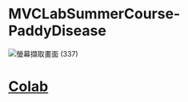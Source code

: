 # MVCLabSummerCourse-PaddyDisease

![螢幕擷取畫面 (337)](https://user-images.githubusercontent.com/60769526/187082637-2fb18164-4e0a-4d40-ac24-6fc255bd0cc3.png)

# [Colab](https://colab.research.google.com/drive/1AE0GnGDDWZTFCx5d-g41bs_DDwqaw1Ch?usp=sharing)
